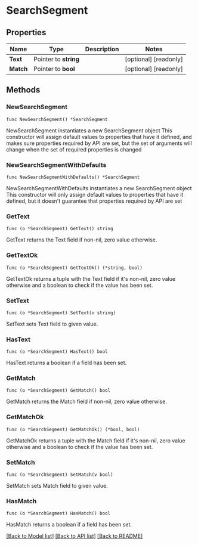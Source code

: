 # SearchSegment

## Properties

Name | Type | Description | Notes
------------ | ------------- | ------------- | -------------
**Text** | Pointer to **string** |  | [optional] [readonly] 
**Match** | Pointer to **bool** |  | [optional] [readonly] 

## Methods

### NewSearchSegment

`func NewSearchSegment() *SearchSegment`

NewSearchSegment instantiates a new SearchSegment object
This constructor will assign default values to properties that have it defined,
and makes sure properties required by API are set, but the set of arguments
will change when the set of required properties is changed

### NewSearchSegmentWithDefaults

`func NewSearchSegmentWithDefaults() *SearchSegment`

NewSearchSegmentWithDefaults instantiates a new SearchSegment object
This constructor will only assign default values to properties that have it defined,
but it doesn't guarantee that properties required by API are set

### GetText

`func (o *SearchSegment) GetText() string`

GetText returns the Text field if non-nil, zero value otherwise.

### GetTextOk

`func (o *SearchSegment) GetTextOk() (*string, bool)`

GetTextOk returns a tuple with the Text field if it's non-nil, zero value otherwise
and a boolean to check if the value has been set.

### SetText

`func (o *SearchSegment) SetText(v string)`

SetText sets Text field to given value.

### HasText

`func (o *SearchSegment) HasText() bool`

HasText returns a boolean if a field has been set.

### GetMatch

`func (o *SearchSegment) GetMatch() bool`

GetMatch returns the Match field if non-nil, zero value otherwise.

### GetMatchOk

`func (o *SearchSegment) GetMatchOk() (*bool, bool)`

GetMatchOk returns a tuple with the Match field if it's non-nil, zero value otherwise
and a boolean to check if the value has been set.

### SetMatch

`func (o *SearchSegment) SetMatch(v bool)`

SetMatch sets Match field to given value.

### HasMatch

`func (o *SearchSegment) HasMatch() bool`

HasMatch returns a boolean if a field has been set.


[[Back to Model list]](../README.md#documentation-for-models) [[Back to API list]](../README.md#documentation-for-api-endpoints) [[Back to README]](../README.md)


